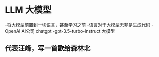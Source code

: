 # LLM 大模型
-将大模型前置到一切语言，甚至学习之前
-语言对于大模型无非是生成代码
-OpenAI AI公司 chatgpt
-gpt-3.5-turbo-instruct 大模型

## 代表汪峰，写一首歌给森林北
